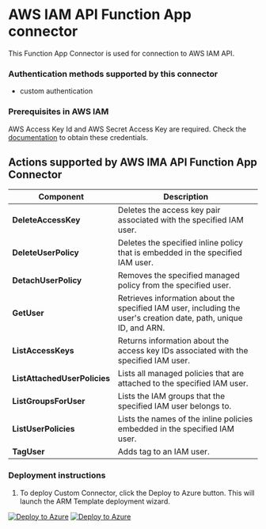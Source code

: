 # AWS IAM API Function App connector

This Function App Connector is used for connection to AWS IAM API.

### Authentication methods supported by this connector

* custom authentication

### Prerequisites in AWS IAM

AWS Access Key Id and AWS Secret Access Key are required. Check the [documentation](https://docs.aws.amazon.com/IAM/latest/UserGuide/id_credentials_access-keys.html) to obtain these credentials.

## Actions supported by AWS IMA API Function App Connector

| **Component** | **Description** |
| --------- | -------------- |
| **DeleteAccessKey** | Deletes the access key pair associated with the specified IAM user. |
| **DeleteUserPolicy** | Deletes the specified inline policy that is embedded in the specified IAM user. |
| **DetachUserPolicy** | Removes the specified managed policy from the specified user. |
| **GetUser** | Retrieves information about the specified IAM user, including the user's creation date, path, unique ID, and ARN. |
| **ListAccessKeys** | Returns information about the access key IDs associated with the specified IAM user. |
| **ListAttachedUserPolicies** | Lists all managed policies that are attached to the specified IAM user. |
| **ListGroupsForUser** | Lists the IAM groups that the specified IAM user belongs to. |
| **ListUserPolicies** | Lists the names of the inline policies embedded in the specified IAM user. |
| **TagUser** | Adds tag to an IAM user. |


### Deployment instructions

1. To deploy Custom Connector, click the Deploy to Azure button. This will launch the ARM Template deployment wizard.

[![Deploy to Azure](https://aka.ms/deploytoazurebutton)](https://portal.azure.com/#create/Microsoft.Template/uri/https%3A%2F%2Fraw.githubusercontent.com%2FAzure%2FAzure-Sentinel%2Fmaster%2FSolutions%2FAWS_IAM%2FPlaybooks%2FAWS_IAM_FunctionAppConnector%2Fazuredeploy.json) [![Deploy to Azure](https://aka.ms/deploytoazuregovbutton)](https://portal.azure.us/#create/Microsoft.Template/uri/https%3A%2F%2Fraw.githubusercontent.com%2FAzure%2FAzure-Sentinel%2Fmaster%2FSolutions%2FAWS_IAM%2FPlaybooks%2FAWS_IAM_FunctionAppConnector%2Fazuredeploy.json)